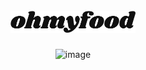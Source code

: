 <h1 align="center">
  <br>
  <a href="#"><img src="https://raw.githubusercontent.com/christopher-cornet/ohmyfood/master/assets/images/logo/ohmyfood.png" alt="OhMyFood" width="200"></a>
  <br>
</h1>

<div align="center">
  
![image](https://github.com/christopher-cornet/ohmyfood/assets/115154379/bec2ff0a-4e63-4c34-b293-2f0b51d01c0d)

</div>
